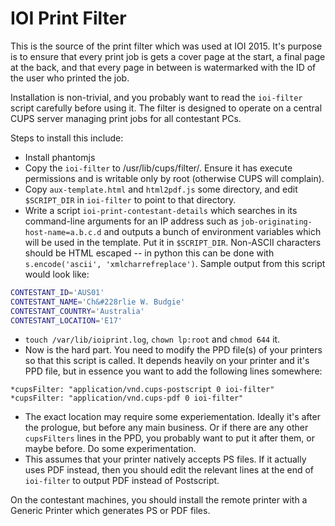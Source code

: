 # IOI Print Filter

This is the source of the print filter which was used at IOI 2015. It's purpose
is to ensure that every print job is gets a cover page at the start, a final
page at the back, and that every page in between is watermarked with the ID of
the user who printed the job.

Installation is non-trivial, and you probably want to read the `ioi-filter`
script carefully before using it. The filter is designed to operate on a
central CUPS server managing print jobs for all contestant PCs.

Steps to install this include:
 * Install phantomjs
 * Copy the `ioi-filter` to /usr/lib/cups/filter/. Ensure it has execute
   permissions and is writable only by root (otherwise CUPS will complain).
 * Copy `aux-template.html` and `html2pdf.js` some directory, and edit
   `$SCRIPT_DIR` in `ioi-filter` to point to that directory.
 * Write a script `ioi-print-contestant-details` which searches in its
   command-line arguments for an IP address such as
   `job-originating-host-name=a.b.c.d` and outputs a bunch of environment
   variables which will be used in the template. Put it in `$SCRIPT_DIR`.
   Non-ASCII characters should be HTML escaped -- in python this can be done
   with `s.encode('ascii', 'xmlcharrefreplace')`. Sample output from this
   script would look like:
```sh
CONTESTANT_ID='AUS01'
CONTESTANT_NAME='Ch&#228rlie W. Budgie'
CONTESTANT_COUNTRY='Australia'
CONTESTANT_LOCATION='E17'
```
 * `touch /var/lib/ioiprint.log`, `chown lp:root` and `chmod 644` it.
 * Now is the hard part. You need to modify the PPD file(s) of your printers so
   that this script is called. It depends heavily on your printer and it's PPD
   file, but in essence you want to add the following lines somewhere:
```
*cupsFilter: "application/vnd.cups-postscript 0 ioi-filter"
*cupsFilter: "application/vnd.cups-pdf 0 ioi-filter"
```
 * The exact location may require some experiementation. Ideally it's after the
   prologue, but before any main business. Or if there are any other
   `cupsFilters` lines in the PPD, you probably want to put it after them, or
   maybe before. Do some experimentation.
 * This assumes that your printer natively accepts PS files. If it actually
   uses PDF instead, then you should edit the relevant lines at the end of
   `ioi-filter` to output PDF instead of Postscript.

On the contestant machines, you should install the remote printer with a
Generic Printer which generates PS or PDF files.
